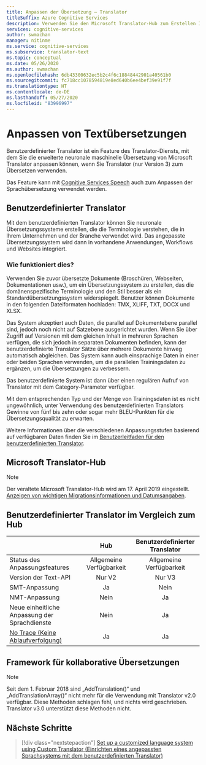 ```yaml
---
title: Anpassen der Übersetzung – Translator
titleSuffix: Azure Cognitive Services
description: Verwenden Sie den Microsoft Translator-Hub zum Erstellen Ihres eigenen Systems für die maschinelle Übersetzung mit der Terminologie und dem Stil, den Sie bevorzugen.
services: cognitive-services
author: swmachan
manager: nitinme
ms.service: cognitive-services
ms.subservice: translator-text
ms.topic: conceptual
ms.date: 05/26/2020
ms.author: swmachan
ms.openlocfilehash: 6db43300632ec5b2c4f6c18848442901a40561b0
ms.sourcegitcommit: fc718cc1078594819e8ed640b6ee4bef39e91f7f
ms.translationtype: HT
ms.contentlocale: de-DE
ms.lasthandoff: 05/27/2020
ms.locfileid: "83996997"
---
```

# <a name="customize-your-text-translations"></a>Anpassen von Textübersetzungen

Benutzerdefinierter Translator ist ein Feature des Translator-Diensts, mit dem Sie die erweiterte neuronale maschinelle Übersetzung von Microsoft Translator anpassen können, wenn Sie Translator (nur Version 3) zum Übersetzen verwenden.

Das Feature kann mit [Cognitive Services Speech](https://docs.microsoft.com/azure/cognitive-services/speech-service/) auch zum Anpassen der Sprachübersetzung verwendet werden.

## <a name="custom-translator"></a>Benutzerdefinierter Translator

Mit dem benutzerdefinierten Translator können Sie neuronale Übersetzungssysteme erstellen, die die Terminologie verstehen, die in Ihrem Unternehmen und der Branche verwendet wird. Das angepasste Übersetzungssystem wird dann in vorhandene Anwendungen, Workflows und Websites integriert.

### <a name="how-does-it-work"></a>Wie funktioniert dies?

Verwenden Sie zuvor übersetzte Dokumente (Broschüren, Webseiten, Dokumentationen usw.), um ein Übersetzungssystem zu erstellen, das die domänenspezifische Terminologie und den Stil besser als ein Standardübersetzungssystem widerspiegelt. Benutzer können Dokumente in den folgenden Dateiformaten hochladen: TMX, XLIFF, TXT, DOCX und XLSX.  

Das System akzeptiert auch Daten, die parallel auf Dokumentebene parallel sind, jedoch noch nicht auf Satzebene ausgerichtet wurden. Wenn Sie über Zugriff auf Versionen mit dem gleichen Inhalt in mehreren Sprachen verfügen, die sich jedoch in separaten Dokumenten befinden, kann der benutzerdefinierte Translator Sätze über mehrere Dokumente hinweg automatisch abgleichen.  Das System kann auch einsprachige Daten in einer oder beiden Sprachen verwenden, um die parallelen Trainingsdaten zu ergänzen, um die Übersetzungen zu verbessern.

Das benutzerdefinierte System ist dann über einen regulären Aufruf von Translator mit dem Category-Parameter verfügbar.

Mit dem entsprechenden Typ und der Menge von Trainingsdaten ist es nicht ungewöhnlich, unter Verwendung des benutzerdefinierten Translators Gewinne von fünf bis zehn oder sogar mehr BLEU-Punkten für die Übersetzungsqualität zu erwarten.

Weitere Informationen über die verschiedenen Anpassungsstufen basierend auf verfügbaren Daten finden Sie im [Benutzerleitfaden für den benutzerdefinierten Translator](https://aka.ms/CustomTranslatorDocs).


## <a name="microsoft-translator-hub"></a>Microsoft Translator-Hub

> [!NOTE]
> Der veraltete Microsoft Translator-Hub wird am 17. April 2019 eingestellt. [Anzeigen von wichtigen Migrationsinformationen und Datumsangaben](https://www.microsoft.com/translator/business/hub/).  

## <a name="custom-translator-versus-hub"></a>Benutzerdefinierter Translator im Vergleich zum Hub

|   | **Hub** | **Benutzerdefinierter Translator**|
|:-----|:----:|:----:|
|Status des Anpassungsfeatures    | Allgemeine Verfügbarkeit    | Allgemeine Verfügbarkeit |
| Version der Text-API    | Nur V2    | Nur V3 |
| SMT-Anpassung    | Ja    | Nein |
| NMT-Anpassung    | Nein    | Ja |
| Neue einheitliche Anpassung der Sprachdienste    | Nein    | Ja |
| [No Trace (Keine Ablaufverfolgung)](https://www.aka.ms/notrace) | Ja    | Ja |

## <a name="collaborative-translations-framework"></a>Framework für kollaborative Übersetzungen

> [!NOTE]
> Seit dem 1. Februar 2018 sind „AddTranslation()“ und „AddTranslationArray()“ nicht mehr für die Verwendung mit Translator v2.0 verfügbar. Diese Methoden schlagen fehl, und nichts wird geschrieben. Translator v3.0 unterstützt diese Methoden nicht.

## <a name="next-steps"></a>Nächste Schritte

> [!div class="nextstepaction"]
> [Set up a customized language system using Custom Translator (Einrichten eines angepassten Sprachsystems mit dem benutzerdefinierten Translator)](https://aka.ms/CustomTranslatorDocs)
